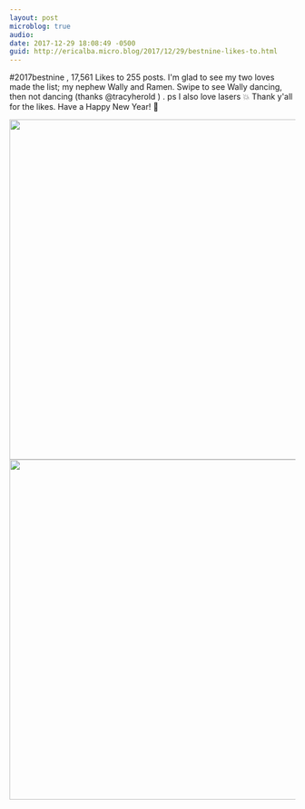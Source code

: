 ```yaml
---
layout: post
microblog: true
audio: 
date: 2017-12-29 18:08:49 -0500
guid: http://ericalba.micro.blog/2017/12/29/bestnine-likes-to.html
---
```

#2017bestnine , 17,561 Likes to 255 posts.
I'm glad to see my two loves made the list; my nephew Wally and Ramen. Swipe to see Wally dancing, then not dancing (thanks @tracyherold ) .
ps I also love lasers 💥 
Thank y'all for the likes. Have a Happy New Year! 🎉

<img src="http://micro.ericalba.com/uploads/2018/04af8a5c18.jpg" width="598" height="600" /><img src="http://micro.ericalba.com/uploads/2018/63fce0461a.jpg" width="600" height="600" />
